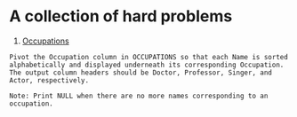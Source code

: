 # A collection of hard problems 

1. [Occupations](https://www.hackerrank.com/challenges/occupations/problem)

```
Pivot the Occupation column in OCCUPATIONS so that each Name is sorted alphabetically and displayed underneath its corresponding Occupation. The output column headers should be Doctor, Professor, Singer, and Actor, respectively.

Note: Print NULL when there are no more names corresponding to an occupation.
```
